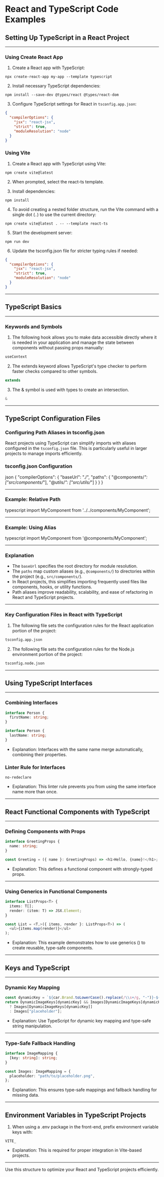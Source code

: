# React and TypeScript Code Examples

## Setting Up TypeScript in a React Project  
---

### Using Create React App

1. Create a React app with TypeScript:

```shell
npx create-react-app my-app --template typescript
```

2. Install necessary TypeScript dependencies:

```shell
npm install --save-dev @types/react @types/react-dom
```

3. Configure TypeScript settings for React in `tsconfig.app.json`:

```json
{
  "compilerOptions": {
    "jsx": "react-jsx",
    "strict": true,
    "moduleResolution": "node"
  }
}
```

### Using Vite

1. Create a React app with TypeScript using Vite:

```shell
npm create vite@latest
```

2. When prompted, select the react-ts template.

3. Install dependencies:

```shell
npm install
```

4. To avoid creating a nested folder structure, run the Vite command with a single dot (`.`) to use the current directory:

```shell
npm create vite@latest . -- --template react-ts
```

5. Start the development server:

```shell
npm run dev
```

6. Update the tsconfig.json file for stricter typing rules if needed:

```json
{
  "compilerOptions": {
    "jsx": "react-jsx",
    "strict": true,
    "moduleResolution": "node"
  }
}
```

---

## TypeScript Basics  
---

### Keywords and Symbols

1. The following hook allows you to make data accessible directly where it is needed in your application and manage the state between components without passing props manually:

```typescript
useContext
```

2. The extends keyword allows TypeScript's type checker to perform faster checks compared to other symbols.

```typescript
extends
```

3. The & symbol is used with types to create an intersection.

```typescript
&
```

---

## TypeScript Configuration Files

### Configuring Path Aliases in tsconfig.json

React projects using TypeScript can simplify imports with aliases configured in the `tsconfig.json` file. This is particularly useful in larger projects to manage imports efficiently.

### tsconfig.json Configuration

json
{
  "compilerOptions": {
    "baseUrl": "./",
    "paths": {
      "@components/*": ["src/components/*"],
      "@utils/*": ["src/utils/*"]
    }
  }
}

---

### Example: Relative Path

typescript
import MyComponent from '../../components/MyComponent';

---

### Example: Using Alias

typescript
import MyComponent from '@components/MyComponent';

---

### Explanation

- The `baseUrl` specifies the root directory for module resolution.
- The `paths` map custom aliases (e.g., `@components/`) to directories within the project (e.g., `src/components/`).
- In React projects, this simplifies importing frequently used files like components, hooks, or utility functions.
- Path aliases improve readability, scalability, and ease of refactoring in React and TypeScript projects.

---

### Key Configuration Files in React with TypeScript

1. The following file sets the configuration rules for the React application portion of the project:

```bash
tsconfig.app.json
```

2. The following file sets the configuration rules for the Node.js environment portion of the project:

```bash
tsconfig.node.json
```

---

## Using TypeScript Interfaces  
---

### Combining Interfaces

```typescript
interface Person {
  firstName: string;
}

interface Person {
  lastName: string;
}
```

- Explanation: Interfaces with the same name merge automatically, combining their properties.

### Linter Rule for Interfaces

```shell
no-redeclare
```

- Explanation: This linter rule prevents you from using the same interface name more than once.

---

## React Functional Components with TypeScript  
---

### Defining Components with Props

```typescript
interface GreetingProps {
  name: string;
}

const Greeting = ({ name }: GreetingProps) => <h1>Hello, {name}!</h1>;
```

- Explanation: This defines a functional component with strongly-typed props.

---

### Using Generics in Functional Components

```typescript
interface ListProps<T> {
  items: T[];
  render: (item: T) => JSX.Element;
}

const List = <T,>({ items, render }: ListProps<T>) => (
  <ul>{items.map(render)}</ul>
);
```

- Explanation: This example demonstrates how to use generics (<T>) to create reusable, type-safe components.

---

## Keys and TypeScript  
---

### Dynamic Key Mapping

```typescript
const dynamicKey = `${car.Brand.toLowerCase().replace(/\\s+/g, "-")}-${car.Model.toLowerCase().replace(/\\s+/g, "-")}`;
return DynamicImageKeys[dynamicKey] && Images[DynamicImageKeys[dynamicKey]]
  ? Images[DynamicImageKeys[dynamicKey]]
  : Images["placeholder"];
```

- Explanation: Use TypeScript for dynamic key mapping and type-safe string manipulation.

---

### Type-Safe Fallback Handling

```typescript
interface ImageMapping {
  [key: string]: string;
}

const Images: ImageMapping = {
  placeholder: "path/to/placeholder.png",
};
```

- Explanation: This ensures type-safe mappings and fallback handling for missing data.

---

## Environment Variables in TypeScript Projects

1. When using a .env package in the front-end, prefix environment variable keys with:

```dotenv
VITE_
```
- Explanation: This is required for proper integration in Vite-based projects.

---

Use this structure to optimize your React and TypeScript projects efficiently.
